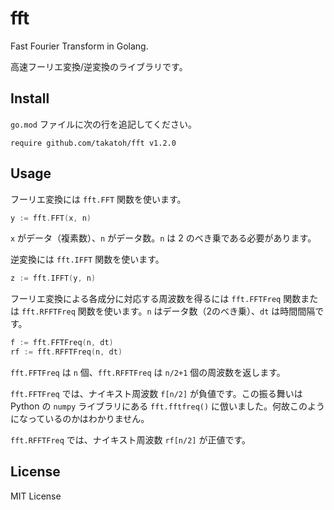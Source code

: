 # fft

Fast Fourier Transform in Golang.

高速フーリエ変換/逆変換のライブラリです。

## Install

`go.mod` ファイルに次の行を追記してください。

```
require github.com/takatoh/fft v1.2.0
```

## Usage

フーリエ変換には `fft.FFT` 関数を使います。

```go
y := fft.FFT(x, n)
```

`x` がデータ（複素数）、`n` がデータ数。`n` は 2 のべき乗である必要があります。

逆変換には `fft.IFFT` 関数を使います。

```go
z := fft.IFFT(y, n)
```

フーリエ変換による各成分に対応する周波数を得るには `fft.FFTFreq` 関数または `fft.RFFTFreq` 関数を使います。`n` はデータ数（2のべき乗）、`dt` は時間間隔です。

```go
f := fft.FFTFreq(n, dt)
rf := fft.RFFTFreq(n, dt)
```

`fft.FFTFreq` は `n` 個、`fft.RFFTFreq` は `n/2+1` 個の周波数を返します。

`fft.FFTFreq` では、ナイキスト周波数 `f[n/2]` が負値です。この振る舞いは Python の `numpy` ライブラリにある `fft.fftfreq()` に倣いました。何故このようになっているのかはわかりません。

`fft.RFFTFreq` では、ナイキスト周波数 `rf[n/2]` が正値です。

## License

MIT License
